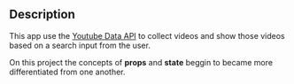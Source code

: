 ## Description

This app use the [Youtube Data API](https://developers.google.com/youtube/v3/) to collect videos and show those videos based on a search input from the user.

On this project the concepts of **props** and **state** beggin to became more differentiated from one another.